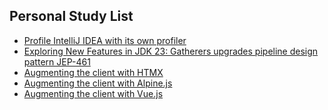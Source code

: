 ## Personal Study List
<!-- BLOG-POST-LIST:START -->
- [Profile IntelliJ IDEA with its own profiler](https://foojay.io/today/profile-intellij-idea-with-its-own-profiler/)
- [Exploring New Features in JDK 23: Gatherers upgrades pipeline design pattern JEP-461](https://foojay.io/today/exploring-new-features-in-jdk-23-gatherers-upgrades-pipeline-design-pattern-jep-461/)
- [Augmenting the client with HTMX](https://foojay.io/today/augmenting-the-client-with-htmx/)
- [Augmenting the client with Alpine.js](https://foojay.io/today/augmenting-the-client-with-alpine-js/)
- [Augmenting the client with Vue.js](https://foojay.io/today/augmenting-the-client-with-vue-js/)
<!-- BLOG-POST-LIST:END -->  
